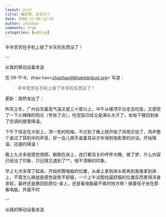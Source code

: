 ```yaml
---
layout: post
title: 痛苦啊，全没鸟了
date: 2008-11-08 12:55
author: zhaohao
comments: true
categories: [weblog]
---
```

辛辛苦苦在手机上按了半天的东西没了！

--

从我的移动设备发送

在 08-11-9，zhao hao&lt;zhaohao@bluestardust.org&gt; 写道：

<blockquote>
  辛辛苦苦在手机上按了半天的东西没了！
</blockquote>

更新：居然发出了：

昨天立冬，广州白天最高气温又是三十度以上，中午从楼顶平台走去吃饭，又感受了一下火辣辣的阳光（夸张了点）。吃完饭已经又是满头大汗了，匆匆下楼回到来了空调的屋里降温。

下午下班走在大街上，清一色的短袖，不过到了晚上就开始了风雨交加了，雨声整个盖过了耳机中的声音，好一会儿用手盖着耳朵才听得到电影里的对话。开始降温，迅速的降温！

晚上九点多就感觉很困，躺倒在床上，连灯都没关的呼呼大睡，做了梦，什么内容已经没了印象，只记得又遇到了**，很不清晰的印象。

早上七点多爬了起来，开始折腾电脑的位置，从桌上拿到床头柜再到直接拿到床上，不管怎么换就是感觉姿势不舒服，一个上午试图找最舒服的位置反而累得浑身发软，最终还是挪回到原位-桌上，还是看电脑最不累的地方啊！披着毯子坐在那看电脑，外面不时

--

从我的移动设备发送
